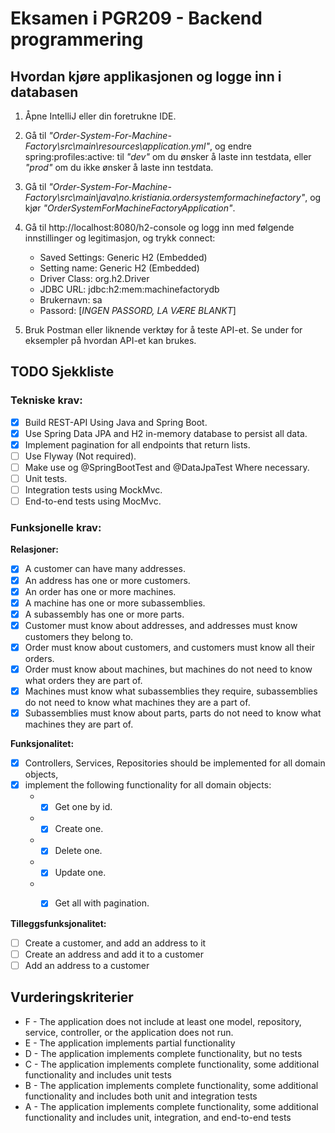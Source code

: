 # Eksamen i PGR209 - Backend programmering

## Hvordan kjøre applikasjonen og logge inn i databasen

1. Åpne IntelliJ eller din foretrukne IDE.

2. Gå til *"Order-System-For-Machine-Factory\src\main\resources\application.yml"*, og endre spring:profiles:active: til *"dev"* om du ønsker å laste inn testdata, eller *"prod"* om du ikke ønsker å laste inn testdata. 

3. Gå til  *"Order-System-For-Machine-Factory\src\main\java\no.kristiania.ordersystemformachinefactory"*,  og kjør *"OrderSystemForMachineFactoryApplication"*.

4. Gå til http://localhost:8080/h2-console og logg inn med følgende innstillinger og legitimasjon, og trykk connect:
   - Saved Settings: Generic H2 (Embedded)
   - Setting name: Generic H2 (Embedded)
   - Driver Class: org.h2.Driver
   - JDBC URL: jdbc:h2:mem:machinefactorydb
   - Brukernavn: sa
   - Passord: [*INGEN PASSORD, LA VÆRE BLANKT*]
5. Bruk Postman eller liknende verktøy for å teste API-et. Se under for eksempler på hvordan API-et kan brukes.

## TODO Sjekkliste

### Tekniske krav:
- [x] Build REST-API Using Java and Spring Boot.
- [x] Use Spring Data JPA and H2 in-memory database to persist all data.
- [x] Implement pagination for all endpoints that return lists.
- [ ] Use Flyway (Not required).
- [ ] Make use og @SpringBootTest and @DataJpaTest Where necessary.
- [ ] Unit tests.
- [ ] Integration tests using MockMvc.
- [ ] End-to-end tests using MocMvc.

### Funksjonelle krav:

**Relasjoner:**
- [x] A customer can have many addresses.
- [x] An address has one or more customers.
- [x] An order has one or more machines.
- [x] A machine has one or more subassemblies.
- [x] A subassembly has one or more parts.
- [x] Customer must know about addresses, and addresses must know customers they belong to.
- [x] Order must know about customers, and customers must know all their orders.
- [x] Order must know about machines, but machines do not need to know what orders they are part of.
- [x] Machines must know what subassemblies they require, subassemblies do not need to know what machines they are a part of.
- [x] Subassemblies must know about parts, parts do not need to know what machines they are part of.

**Funksjonalitet:**
- [x] Controllers, Services, Repositories should be implemented for all domain objects,
- [x] implement the following functionality for all domain objects: 
   * - [x] Get one by id.
   * - [x] Create one.
   * - [x] Delete one.
   * - [x] Update one.
   * - [x] Get all with pagination.


**Tilleggsfunksjonalitet:**
- [ ] Create a customer, and add an address to it
- [ ] Create an address and add it to a customer
- [ ] Add an address to a customer

## Vurderingskriterier
- F - The application does not include at least one model, repository, service, controller, or the application does not run.
- E - The application implements partial functionality
- D - The application implements complete functionality, but no tests
- C - The application implements complete functionality, some additional functionality and includes unit tests
- B - The application implements complete functionality, some additional functionality and includes both unit and integration tests
- A - The application implements complete functionality, some additional functionality and includes unit, integration, and end-to-end tests